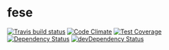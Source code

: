 # fese



[![Travis build status](http://img.shields.io/travis/phodal/fese.svg?style=flat)](https://travis-ci.org/phodal/fese)
[![Code Climate](https://codeclimate.com/github/phodal/fese/badges/gpa.svg)](https://codeclimate.com/github/phodal/fese)
[![Test Coverage](https://codeclimate.com/github/phodal/fese/badges/coverage.svg)](https://codeclimate.com/github/phodal/fese)
[![Dependency Status](https://david-dm.org/phodal/fese.svg)](https://david-dm.org/phodal/fese)
[![devDependency Status](https://david-dm.org/phodal/fese/dev-status.svg)](https://david-dm.org/phodal/fese#info=devDependencies)
